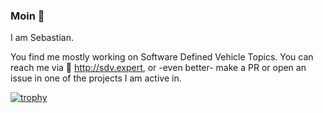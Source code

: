 ### Moin 👋

I am Sebastian.

You find me mostly working on Software Defined Vehicle Topics. 
You can reach me via 🚗 http://sdv.expert, or -even better- make a PR or open an issue in one of the projects I am active in.

[![trophy](https://github-profile-trophy.vercel.app/?username=sebastianschildt&rank=-C,-B&theme=onedark&no-frame=true)](https://github.com/ryo-ma/github-profile-trophy)

<!--
**SebastianSchildt/sebastianschildt** is a ✨ _special_ ✨ repository because its `README.md` (this file) appears on your GitHub profile.

Here are some ideas to get you started:

- 🔭 I’m currently working on ...
- 🌱 I’m currently learning ...
- 👯 I’m looking to collaborate on ...
- 🤔 I’m looking for help with ...
- 💬 Ask me about ...
- 📫 How to reach me: ...
- 😄 Pronouns: ...
- ⚡ Fun fact: ...
-->
